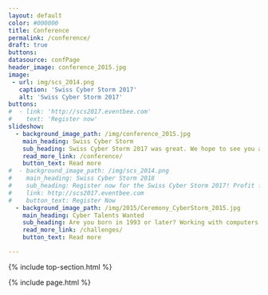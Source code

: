 ```yaml
---
layout: default
color: #000000
title: Conference
permalink: /conference/
draft: true
buttons: 
datasource: confPage
header_image: conference_2015.jpg
image:
 - url: img/scs_2014.png
   caption: 'Swiss Cyber Storm 2017'
   alt: 'Swiss Cyber Storm 2017'
buttons:
#  - link: 'http://scs2017.eventbee.com'
#    text: 'Register now'
slideshow:
  - background_image_path: /img/conference_2015.jpg
    main_heading: Swiss Cyber Storm
    sub_heading: Swiss Cyber Storm 2017 was great. We hope to see you at the Swiss Cyber Storm 2018!
    read_more_link: /conference/
    button_text: Read more
#  - background_image_path: /img/scs_2014.png
#    main_heading: Swiss Cyber Storm 2018
#    sub_heading: Register now for the Swiss Cyber Storm 2017! Profit from early bird ticket price until #July 30<sup>th</sup></b>.
#    link: http://scs2017.eventbee.com
#    button_text: Register Now
  - background_image_path: /img/2015/Ceremony_CyberStorm_2015.jpg
    main_heading: Cyber Talents Wanted
    sub_heading: Are you born in 1993 or later? Working with computers and networks is your passion and you are not (yet) a security professional? Then the SCS challenges are for you!
    read_more_link: /challenges/
    button_text: Read more

---
```

{% include top-section.html %}

<!-- Include page -->
{% include page.html %}

